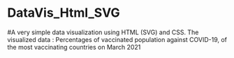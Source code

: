 # DataVis_Html_SVG
#A very simple data visualization using HTML (SVG) and CSS.
The visualized data : Percentages of vaccinated population against COVID-19, of the most vaccinating countries on March 2021
